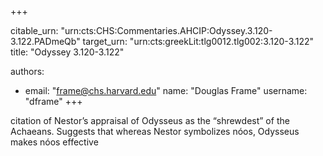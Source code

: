 +++


citable_urn: "urn:cts:CHS:Commentaries.AHCIP:Odyssey.3.120-3.122.PADmeQb"
target_urn: "urn:cts:greekLit:tlg0012.tlg002:3.120-3.122"
title: "Odyssey 3.120-3.122"

authors:
- email: "frame@chs.harvard.edu"
  name: "Douglas Frame"
  username: "dframe"
+++

<p>citation of Nestor’s appraisal of Odysseus as the “shrewdest” of the Achaeans. Suggests that whereas Nestor symbolizes nóos, Odysseus makes nóos effective</p>